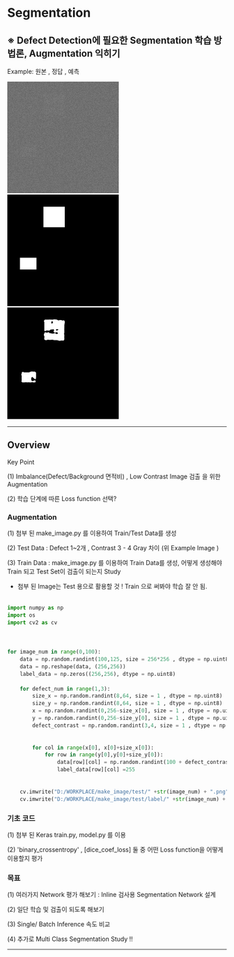 # Segmentation

## ※ Defect Detection에 필요한 Segmentation 학습 방법론, Augmentation 익히기

Example: 원본 , 정답 , 예측

   ![/test/1.png](/test/1.png)                 ![/test/정답/1.PNG](/test/정답/1.png)               ![1_predict.PNG](1_predict.png)
   
      
---

## Overview

Key Point 

(1) Imbalance(Defect/Background 면적비) , Low Contrast Image 검출 을 위한 Augmentation 

(2) 학습 단계에 따른 Loss function 선택?

### Augmentation

 (1) 첨부 된 make_image.py 를 이용하여 Train/Test Data를 생성 
 
 (2) Test Data : Defect 1~2개 , Contrast 3 - 4 Gray 차이 (위 Example Image )
 
 (3) Train Data : make_image.py 를 이용하여 Train Data를 생성, 어떻게 생성해야 Train 되고 Test Set이 검출이 되는지 Study
 
 * 첨부 된 Image는 Test 용으로 활용할 것 ! Train 으로 써봐야 학습 잘 안 됨.
 
```python

import numpy as np
import os
import cv2 as cv



for image_num in range(0,100):
    data = np.random.randint(100,125, size = 256*256 , dtype = np.uint8)
    data = np.reshape(data, (256,256))
    label_data = np.zeros((256,256), dtype = np.uint8)
    
    for defect_num in range(1,3):
        size_x = np.random.randint(8,64, size = 1 , dtype = np.uint8)
        size_y = np.random.randint(8,64, size = 1 , dtype = np.uint8)
        x = np.random.randint(0,256-size_x[0], size = 1 , dtype = np.uint8)
        y = np.random.randint(0,256-size_y[0], size = 1 , dtype = np.uint8)
        defect_contrast = np.random.randint(3,4, size = 1 , dtype = np.uint8)
        
        
        for col in range(x[0], x[0]+size_x[0]):
            for row in range(y[0],y[0]+size_y[0]):
                data[row][col] = np.random.randint(100 + defect_contrast[0],125 + defect_contrast[0], size = 1 , dtype = np.uint8)
                label_data[row][col] =255
        
     
    cv.imwrite("D:/WORKPLACE/make_image/test/" +str(image_num) + ".png",data)  
    cv.imwrite("D:/WORKPLACE/make_image/test/label/" +str(image_num) + ".png",label_data)    
```    
    
### 기초 코드

 (1) 첨부 된 Keras train.py, model.py 를 이용
 
 (2) 'binary_crossentropy' , [dice_coef_loss] 둘 중 어떤 Loss function을 어떻게 이용할지 평가
 
 
### 목표 
 
 (1) 여러가지 Network 평가 해보기 : Inline 검사용 Segmentation Network 설계
     
 (2) 일단 학습 및 검출이 되도록 해보기 

 (3) Single/ Batch Inference 속도 비교
 
 (4) 추가로 Multi Class Segmentation Study !!
 
 --- 
